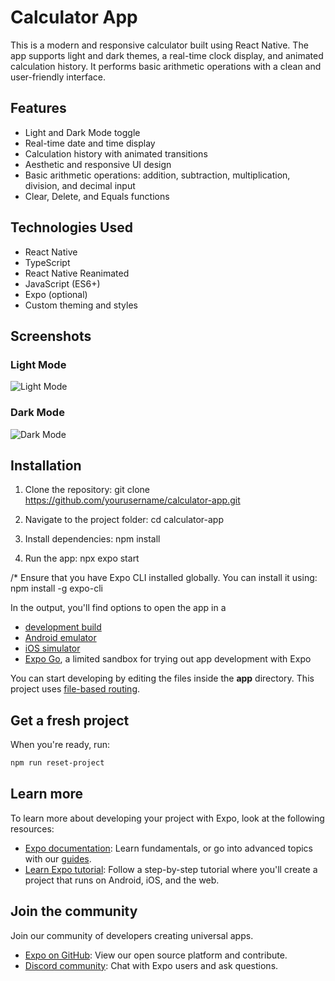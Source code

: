 # Calculator App

This is a modern and responsive calculator built using React Native. The app supports light and dark themes, a real-time clock display, and animated calculation history. It performs basic arithmetic operations with a clean and user-friendly interface.

## Features

- Light and Dark Mode toggle
- Real-time date and time display
- Calculation history with animated transitions
- Aesthetic and responsive UI design
- Basic arithmetic operations: addition, subtraction, multiplication, division, and decimal input
- Clear, Delete, and Equals functions

## Technologies Used

- React Native
- TypeScript
- React Native Reanimated
- JavaScript (ES6+)
- Expo (optional)
- Custom theming and styles

## Screenshots

### Light Mode
![Light Mode](screenshots/lightmode.jpeg)

### Dark Mode
![Dark Mode](screenshots/darkmode.jpeg)

## Installation

1. Clone the repository:
   git clone https://github.com/yourusername/calculator-app.git

2. Navigate to the project folder:
   cd calculator-app
   
3. Install dependencies: 
   npm install
   
4. Run the app:
   npx expo start
   
/* Ensure that you have Expo CLI installed globally. You can install it using:
     npm install -g expo-cli


In the output, you'll find options to open the app in a

- [development build](https://docs.expo.dev/develop/development-builds/introduction/)
- [Android emulator](https://docs.expo.dev/workflow/android-studio-emulator/)
- [iOS simulator](https://docs.expo.dev/workflow/ios-simulator/)
- [Expo Go](https://expo.dev/go), a limited sandbox for trying out app development with Expo

You can start developing by editing the files inside the **app** directory. This project uses [file-based routing](https://docs.expo.dev/router/introduction).

## Get a fresh project

When you're ready, run:

```bash
npm run reset-project
```

## Learn more

To learn more about developing your project with Expo, look at the following resources:

- [Expo documentation](https://docs.expo.dev/): Learn fundamentals, or go into advanced topics with our [guides](https://docs.expo.dev/guides).
- [Learn Expo tutorial](https://docs.expo.dev/tutorial/introduction/): Follow a step-by-step tutorial where you'll create a project that runs on Android, iOS, and the web.

## Join the community

Join our community of developers creating universal apps.

- [Expo on GitHub](https://github.com/expo/expo): View our open source platform and contribute.
- [Discord community](https://chat.expo.dev): Chat with Expo users and ask questions.
